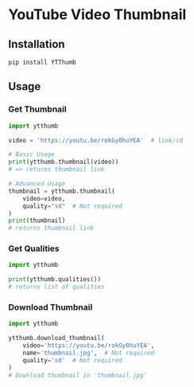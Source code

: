 # YouTube Video Thumbnail

## Installation

```
pip install YTThumb
```

## Usage

### Get Thumbnail

```py
import ytthumb

video = 'https://youtu.be/rokGy0huYEA'  # link/id

# Basic Usage
print(ytthumb.thumbnail(video))
# => returns thumbnail link

# Advanced Usage
thumbnail = ytthumb.thumbnail(
    video=video,
    quality="sd"  # Not required
)
print(thumbnail)
# returns thumbnail link
```

### Get Qualities

```py
import ytthumb

print(ytthumb.qualities())
# returns list of qualities
```

### Download Thumbnail

```py
import ytthumb

ytthumb.download_thumbnail(
    video='https://youtu.be/rokGy0huYEA',
    name='thumbnail.jpg',  # Not required
    quality='sd'  # Not required
)
# Download thumbnail in 'thumbnail.jpg'
```
